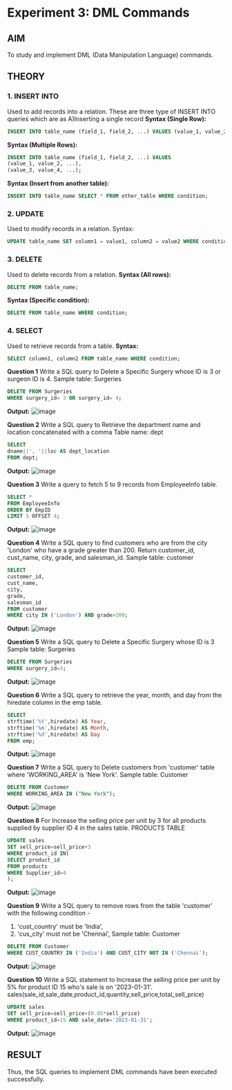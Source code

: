 # Experiment 3: DML Commands

## AIM
To study and implement DML (Data Manipulation Language) commands.

## THEORY

### 1. INSERT INTO
Used to add records into a relation.
These are three type of INSERT INTO queries which are as
A)Inserting a single record
**Syntax (Single Row):**
```sql
INSERT INTO table_name (field_1, field_2, ...) VALUES (value_1, value_2, ...);
```
**Syntax (Multiple Rows):**
```sql
INSERT INTO table_name (field_1, field_2, ...) VALUES
(value_1, value_2, ...),
(value_3, value_4, ...);
```
**Syntax (Insert from another table):**
```sql
INSERT INTO table_name SELECT * FROM other_table WHERE condition;
```
### 2. UPDATE
Used to modify records in a relation.
Syntax:
```sql
UPDATE table_name SET column1 = value1, column2 = value2 WHERE condition;
```
### 3. DELETE
Used to delete records from a relation.
**Syntax (All rows):**
```sql
DELETE FROM table_name;
```
**Syntax (Specific condition):**
```sql
DELETE FROM table_name WHERE condition;
```
### 4. SELECT
Used to retrieve records from a table.
**Syntax:**
```sql
SELECT column1, column2 FROM table_name WHERE condition;
```
**Question 1**
Write a SQL query to Delete a Specific Surgery whose ID is 3 or surgeon ID is 4. Sample table: Surgeries

```sql
DELETE FROM Surgeries
WHERE surgery_id= 3 OR surgery_id= 4;
```

**Output:**
![image](https://github.com/user-attachments/assets/f0f34ced-05e0-414d-be6d-48fba1cc9875)


**Question 2**
Write a SQL query to Retrieve the department name and location concatenated with a comma Table name: dept

```sql
SELECT
dname||', '||loc AS dept_location
FROM dept;
```

**Output:**
![image](https://github.com/user-attachments/assets/033884d3-5031-4974-a811-c4d290e08990)


**Question 3**
Write a query to fetch 5 to 9 records from EmployeeInfo table.

```sql
SELECT *
FROM EmployeeInfo
ORDER BY EmpID
LIMIT 5 OFFSET 4;
```

**Output:**
![image](https://github.com/user-attachments/assets/73f75b53-59ab-47b9-9949-972f8820d719)


**Question 4**
Write a SQL query to find customers who are from the city 'London' who have a grade greater than 200. Return customer_id, cust_name, city, grade, and salesman_id. Sample table: customer

```sql
SELECT 
customer_id,
cust_name,
city,
grade,
salesman_id
FROM customer
WHERE city IN ('London') AND grade>200;
```

**Output:**
![image](https://github.com/user-attachments/assets/6a89c26d-fe7e-464d-818b-f6b01603f491)


**Question 5**
Write a SQL query to Delete a Specific Surgery whose ID is 3 Sample table: Surgeries

```sql
DELETE FROM Surgeries
WHERE surgery_id=3;
```

**Output:**
![image](https://github.com/user-attachments/assets/d01eab1e-38f9-4f29-a18c-86e0cb792c89)


**Question 6**
Write a SQL query to retrieve the year, month, and day from the hiredate column in the emp table.

```sql
SELECT
strftime('%Y',hiredate) AS Year,
strftime('%m',hiredate) AS Month,
strftime('%d',hiredate) AS Day
FROM emp;
```

**Output:**
![image](https://github.com/user-attachments/assets/5d4b44aa-0881-46aa-bf77-0d3ba9feae8f)


**Question 7**
Write a SQL query to Delete customers from 'customer' table where 'WORKING_AREA' is 'New York'. Sample table: Customer

```sql
DELETE FROM Customer
WHERE WORKING_AREA IN ("New York");
```

**Output:**
![image](https://github.com/user-attachments/assets/87984569-2952-4a48-8a71-e98406e64aea)


**Question 8**
For Increase the selling price per unit by 3 for all products supplied by supplier ID 4 in the sales table. PRODUCTS TABLE

```sql
UPDATE sales
SET sell_price=sell_price+3
WHERE product_id IN(
SELECT product_id
FROM products
WHERE Supplier_id=4
);
```

**Output:**
![image](https://github.com/user-attachments/assets/6224e9f3-c4c9-45a4-9f18-896012acad53)


**Question 9**
Write a SQL query to remove rows from the table 'customer' with the following condition -
1. 'cust_country' must be 'India',
2. 'cus_city' must not be 'Chennai', Sample table: Customer

```sql
DELETE FROM Customer
WHERE CUST_COUNTRY IN ('India') AND CUST_CITY NOT IN ('Chennai');
```

**Output:**
![image](https://github.com/user-attachments/assets/ab998316-d891-44ee-b6b7-8a300feef27a)


**Question 10**
Write a SQL statement to Increase the selling price per unit by 5% for product ID 15 who's sale is on '2023-01-31'. sales(sale_id,sale_date,product_id,quantity,sell_price,total_sell_price)

```sql
UPDATE sales
SET sell_price=sell_price+(0.05*sell_price)
WHERE product_id=15 AND sale_date='2023-01-31';
```

**Output:**
![image](https://github.com/user-attachments/assets/ef3ac239-00e0-4b56-a803-06cb6f91b10d)


## RESULT
Thus, the SQL queries to implement DML commands have been executed successfully.
